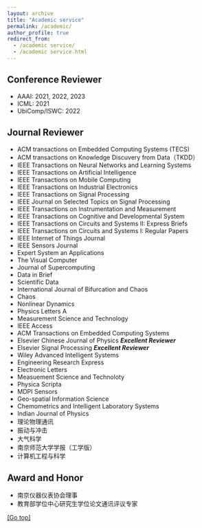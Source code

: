 ```yaml
---
layout: archive
title: "Academic service"
permalink: /academic/
author_profile: true
redirect_from: 
  - /academic service/
  - /academic service.html
---
```


Conference Reviewer
------
- AAAI: 2021, 2022, 2023
- ICML: 2021
- UbiComp/ISWC: 2022

<!-- - 36th AAAI Conference of Artificial Intelligence (AAAI-2022) 
- 39th International Conference on Machine Learning (ICML-2022)
- 26th International Symposium on Wearable Computers (ISWC-2022)
- 37th AAAI Conference of Artificial Intelligence (AAAI-2023)  -->

Journal Reviewer
------
- ACM transactions on Embedded Computing Systems (TECS)
- ACM transactions on Knowledge Discuvery from Data（TKDD）
- IEEE Transactions on Neural Networks and Learning Systems
- IEEE Transactions on Artificial Intelligence
- IEEE Transactions on Mobile Computing
- IEEE Transactions on Industrial Electronics
- IEEE Transactions on Signal Processing
- IEEE Journal on Selected Topics on Signal Processing
- IEEE Transactions on Instrumentation and Measurement
- IEEE Transactions on Cognitive and Developmental System
- IEEE Transactions on Circuits and Systems II: Express Briefs
- IEEE Transactions on Circuits and Systems I: Regular Papers
- IEEE Internet of Things Journal
- IEEE Sensors Journal
- Expert System an Applications
- The Visual Computer
- Journal of Supercomputing
- Data in Brief
- Scientific Data
- International Journal of Bifurcation and Chaos
- Chaos
- Nonlinear Dynamics
- Physics Letters A
- Measurement Science and Technology
- IEEE Access
- ACM Transactions on Embedded Computing Systems
- Elsevier Chinese Journal of Physics ***Excellent Reviewer***
- Elsevier Signal Processing ***Excellent Reviewer***
- Wiley Advanced Intelligent Systems
- Engineering Research Express
- Electronic Letters
- Measuement Science and Technoloty
- Physica Scripta
- MDPI Sensors
- Geo-spatial Information Science
- Chemometrics and Intelligent Laboratory Systems
- Indian Journal of Physics
- 理论物理通讯
- 振动与冲击
- 大气科学
- 南京师范大学学报（工学版）
- 计算机工程与科学

Award and Honor
------
- 南京仪器仪表协会理事
- 教育部学位中心研究生学位论文通讯评议专家

<a href="#top">[Go top]</a>
